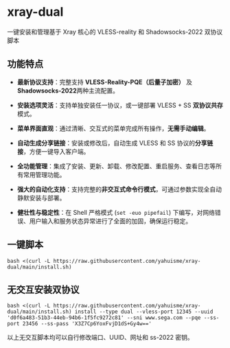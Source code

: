 # xray-dual
一键安装和管理基于 Xray 核心的 VLESS-reality 和 Shadowsocks-2022 双协议脚本

## 功能特点

* **最新协议支持**：完整支持 **VLESS-Reality-PQE（后量子加密）** 及 **Shadowsocks-2022**两种主流配置。

* **安装选项灵活**：支持单独安装任一协议，或一键部署 VLESS + SS **双协议共存**模式。

* **菜单界面直观**：通过清晰、交互式的菜单完成所有操作，**无需手动编辑**。

* **自动生成分享链接**：安装或修改后，自动生成 VLESS 和 SS 协议的**分享链接**，方便一键导入客户端。

* **全功能管理**：集成了安装、更新、卸载、修改配置、重启服务、查看日志等所有常用管理功能。

* **强大的自动化支持**：支持完整的**非交互式命令行模式**，可通过参数实现全自动静默安装与部署。

* **健壮性与稳定性**：在 Shell 严格模式 (`set -euo pipefail`) 下编写，对网络错误、用户输入和服务状态异常进行了全面的加固，确保运行稳定。

## 一键脚本
```
bash <(curl -L https://raw.githubusercontent.com/yahuisme/xray-dual/main/install.sh)
```

## 无交互安装双协议
```
bash <(curl -L https://raw.githubusercontent.com/yahuisme/xray-dual/main/install.sh) install --type dual --vless-port 12345 --uuid 'd0f6a483-51b3-44eb-94b6-1f5fc9272c81' --sni www.sega.com --pqe --ss-port 23456 --ss-pass 'X3Z7Cp6YoxFvjD1dS+Gy4w=='
```

以上无交互脚本均可以自行修改端口、UUID、网址和 ss-2022 密钥。
